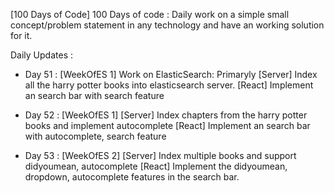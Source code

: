 [100 Days of Code]
100 Days of code : Daily work on a simple small concept/problem statement in any technology and have an working solution for it.

Daily Updates :
   
  - Day 51 : [WeekOfES 1] Work on ElasticSearch: Primaryly
        [Server] Index all the harry potter books into elasticsearch server.
        [React] Implement an search bar with search feature

  - Day 52 : [WeekOfES 1]
        [Server] Index chapters from the harry potter books and implement autocomplete
        [React] Implement an search bar with autocomplete, search feature

  - Day 53 : [WeekOfES 2]
        [Server] Index multiple books and support didyoumean, autocomplete
        [React] Implement the didyoumean, dropdown, autocomplete features in the search bar.    

